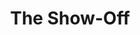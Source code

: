 ---
title: The Show-Off
year: 1927
opening_date: 1927-11-22
closing_date: 
layout: productions
featured_image: 
image_caption:
image_credit:
playbill:
category:
Theatre: Theatre Jacksonville
cast:
  Aubrey Piper: E.S. Beauchamp-Nobbs
  Amy Fisher: Fannie Mae Snyder
  Clara Hyland: Laurine Goffin
  Mrs. Fisher: Muriel Parkes
  Frank Hyland: Philip Devlin
  Joe Fisher: Ralph Cooper
  Neil Fisher: Slocum Ball
  Gill: Ted Silber
  Rogers: L.B. Pratt
crew:
  Director: Paul Stuart Buchanan
  Scenery: Anne C. Lalor
  Scenery Assistant:
    - Birsa Shepard
    - Irene Von Osthoff
    - Walter A. Houmer
  Props: Mrs. O.Z. Tyler
  Prop Assistant:
    - Elizabeth Penfield
    - Irene Halloran
    - Mrs. Thomas L. Snowden
orchestra:
understudies:
external_links:
---